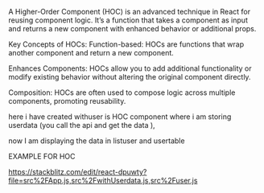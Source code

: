 A Higher-Order Component (HOC) is an advanced technique in React for reusing component logic. It’s a function that takes a component as input and returns a new component with enhanced behavior or additional props.

Key Concepts of HOCs:
Function-based: HOCs are functions that wrap another component and return a new component.

Enhances Components: HOCs allow you to add additional functionality or modify existing behavior without altering the original component directly.

Composition: HOCs are often used to compose logic across multiple components, promoting reusability.

here i have created withuser is HOC component where i am storing userdata (you call the api and get the data ),

now I am displaying the data in listuser and usertable 


EXAMPLE FOR HOC 

https://stackblitz.com/edit/react-dpuwty?file=src%2FApp.js,src%2FwithUserdata.js,src%2Fuser.js
